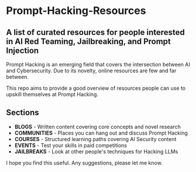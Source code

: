 # Prompt-Hacking-Resources
 ## A list of curated resources for people interested in AI Red Teaming, Jailbreaking, and Prompt Injection

 Prompt Hacking is an emerging field that covers the intersection between AI and Cybersecurity. Due to its novelty, online resources are few and far between.

 This repo aims to provide a good overview of resources people can use to upskill themselves at Prompt Hacking.

 ## Sections

- **BLOGS** - Written content covering core concepts and novel research
- **COMMUNITIES** - Places you can hang out and discuss Prompt Hacking
- **COURSES** - Structured learning paths covering AI Security content 
- **EVENTS** - Test your skills in paid competitions
- **JAILBREAKS** - Look at other people's techniques for Hacking LLMs

I hope you find this useful. Any suggestions, please let me know.
